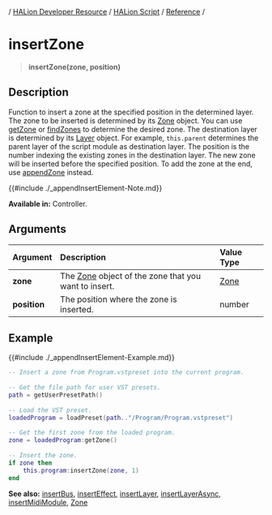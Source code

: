 / [HALion Developer Resource](../..//HALion-Developer-Resource.md) / [HALion Script](./HALion-Script.md) / [Reference](./Reference.md) /

# insertZone

>**insertZone(zone, position)**

## Description

Function to insert a zone at the specified position in the determined layer. The zone to be inserted is determined by its [Zone](./Zone.md) object. You can use [getZone](./getZone.md) or [findZones](./findZones.md) to determine the desired zone. The destination layer is determined by its [Layer](./Layer.md) object. For example, ``this.parent`` determines the parent layer of the script module as destination layer. The position is the number indexing the existing zones in the destination layer. The new zone will be inserted before the specified position. To add the zone at the end, use [appendZone](./appendZone.md) instead.

{{#include ./_appendInsertElement-Note.md}}

**Available in:** Controller.

## Arguments

|Argument|Description|Value Type|
|:-|:-|:-|
|**zone**|The [Zone](./Zone.md) object of the zone that you want to insert.|[Zone](./Zone.md)|
|**position**|The position where the zone is inserted.|number|

## Example

{{#include ./_appendInsertElement-Example.md}}

```lua
-- Insert a zone from Program.vstpreset into the current program.
   
-- Get the file path for user VST presets.
path = getUserPresetPath()
   
-- Load the VST preset.
loadedProgram = loadPreset(path.."/Program/Program.vstpreset")
   
-- Get the first zone from the loaded program.
zone = loadedProgram:getZone()
   
-- Insert the zone.
if zone then
    this.program:insertZone(zone, 1)
end
```

**See also:** [insertBus](./insertBus.md), [insertEffect](./insertEffect.md), [insertLayer](./insertLayer.md), [insertLayerAsync](./insertLayerAsync.md), [insertMidiModule](./insertMidiModule.md), [Zone](./Zone.md)